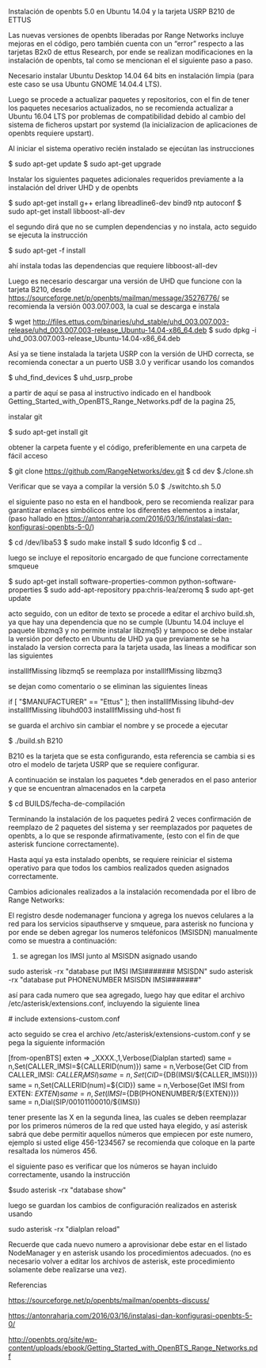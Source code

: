 
Instalación de openbts 5.0 en Ubuntu 14.04 y la tarjeta USRP B210 de ETTUS

Las nuevas versiones de openbts liberadas por Range Networks incluye mejoras en el código, pero también cuenta con un “error” respecto a las tarjetas B2x0 de ettus Research, por ende se realizan modificaciones en la instalación de openbts, tal como se mencionan el el siguiente paso a paso.

Necesario instalar Ubuntu Desktop 14.04 64 bits en instalación limpia (para este caso se usa Ubuntu GNOME 14.04.4 LTS). 

Luego se procede a actualizar paquetes y repositorios, con el fin de tener los paquetes necesarios actualizados, no se recomienda actualizar a Ubuntu 16.04 LTS por problemas de compatibilidad debido al cambio del sistema de ficheros upstart por systemd (la inicializacion de aplicaciones de openbts requiere upstart).

Al iniciar el sistema operativo recién instalado se ejecútan las instrucciones

$ sudo apt-get update
$ sudo apt-get upgrade

Instalar los siguientes paquetes adicionales requeridos previamente a la instalación del driver UHD y de openbts

$ sudo apt-get install g++ erlang libreadline6-dev bind9 ntp autoconf
$ sudo apt-get install libboost-all-dev

el segundo dirá que no se cumplen dependencias y no instala, acto seguido se ejecuta la instrucción

$ sudo apt-get -f install

ahí instala todas las dependencias que requiere libboost-all-dev

Luego es necesario descargar una versión de UHD que funcione con la tarjeta B210, desde https://sourceforge.net/p/openbts/mailman/message/35276776/ se recomienda la versión 003.007.003, la cual se descarga e instala

$ wget http://files.ettus.com/binaries/uhd_stable/uhd_003.007.003-release/uhd_003.007.003-release_Ubuntu-14.04-x86_64.deb 
$ sudo dpkg -i uhd_003.007.003-release_Ubuntu-14.04-x86_64.deb 

Así ya se tiene instalada la tarjeta USRP con la versión de UHD correcta, se recomienda conectar a un puerto USB 3.0 y verificar usando los comandos

$ uhd_find_devices
$ uhd_usrp_probe

a partir de aquí se pasa al instructivo indicado en el handbook Getting_Started_with_OpenBTS_Range_Networks.pdf de la pagina 25, 

instalar git

$ sudo apt-get install git

obtener la carpeta fuente y el código, preferiblemente en una carpeta de fácil acceso

$ git clone https://github.com/RangeNetworks/dev.git
$ cd dev
$./clone.sh

Verificar que se vaya a compilar la versión 5.0 
$ ./switchto.sh 5.0

el siguiente paso no esta en el handbook, pero se recomienda realizar para garantizar enlaces simbólicos entre los diferentes elementos a instalar, (paso hallado en https://antonraharja.com/2016/03/16/instalasi-dan-konfigurasi-openbts-5-0/)

$ cd /dev/liba53
$ sudo make install
$ sudo ldconfig
$ cd ..

luego se incluye el repositorio encargado de que funcione correctamente smqueue

$ sudo apt-get install software-properties-common python-software-properties 
$ sudo add-apt-repository ppa:chris-lea/zeromq 
$ sudo apt-get update

acto seguido, con un editor de texto se procede a editar el archivo build.sh, ya que hay una dependencia que no se cumple (Ubuntu 14.04 incluye el paquete libzmq3 y no permite instalar libzmq5) y tampoco se debe instalar la versión por defecto en Ubuntu de UHD ya que previamente se ha instalado la version correcta para la tarjeta usada, las lineas a modificar son las siguientes

installIfMissing libzmq5 se reemplaza por installIfMissing libzmq3

se dejan como comentario o se eliminan las siguientes lineas

if [ "$MANUFACTURER" == "Ettus" ]; then 
        installIfMissing libuhd-dev 
        installIfMissing libuhd003 
        installIfMissing uhd-host 
fi

se guarda el archivo sin cambiar el nombre y se procede a ejecutar

$ ./build.sh B210 

B210 es la tarjeta que se esta configurando, esta referencia se cambia si es otro el modelo de tarjeta USRP que se requiere configurar.

A continuación se instalan los paquetes *.deb generados en el paso anterior y que se encuentran almacenados en la carpeta

$ cd BUILDS/fecha-de-compilación

Terminando la instalación de los paquetes pedirá 2 veces confirmación de reemplazo de 2 paquetes del sistema y ser reemplazados por paquetes de openbts, a lo que se responde afirmativamente, (esto con el fin de que asterisk funcione correctamente).

Hasta aquí ya esta instalado openbts, se requiere reiniciar el sistema operativo para que todos los cambios realizados queden asignados correctamente.


Cambios adicionales realizados a la instalación recomendada por el libro de Range Networks:

El registro desde nodemanager funciona y agrega los nuevos celulares a la red para los servicios sipauthserve y smqueue, para asterisk no funciona y por ende se deben agregar los numeros teléfonicos (MSISDN) manualmente como se muestra a continuación:

1. se agregan los IMSI junto al MSISDN asignado usando

sudo asterisk -rx "database put IMSI IMSI####### MSISDN"
sudo asterisk -rx "database put PHONENUMBER MSISDN IMSI#######" 

así para cada numero que sea agregado, luego hay que editar el archivo /etc/asterisk/extensions.conf, incluyendo la siguiente linea

\# include extensions-custom.conf

acto seguido se crea el archivo /etc/asterisk/extensions-custom.conf
y se pega la siguiente información

[from-openBTS]
exten => _XXXX.,1,Verbose(Dialplan started)
same = n,Set(CALLER_IMSI=${CALLERID(num)})
same = n,Verbose(Get CID from CALLER_IMSI: ${CALLER_IMSI})
same = n,Set(CID=${DB(IMSI/${CALLER_IMSI})})
same = n,Set(CALLERID(num)=${CID})
same = n,Verbose(Get IMSI from EXTEN: ${EXTEN})
same = n,Set(IMSI=${DB(PHONENUMBER/${EXTEN})})
same = n,Dial(SIP/00101100010/${IMSI})

tener presente las X en la segunda linea, las cuales se deben reemplazar por los primeros números de la red que usted haya elegido, y así asterisk sabrá que debe permitir aquellos números que empiecen por este numero, ejemplo si usted elige 456-1234567 se recomienda que coloque en la parte resaltada los números 456.

el siguiente paso es verificar que los números se hayan incluido correctamente, usando la instrucción

$sudo asterisk -rx "database show"

luego se guardan los cambios de configuración realizados en asterisk usando 

sudo asterisk -rx "dialplan reload"

Recuerde que cada nuevo numero a aprovisionar debe estar en el listado NodeManager y en asterisk usando los procedimientos adecuados. (no es necesario volver a editar los archivos de asterisk, este procedimiento solamente debe realizarse una vez).





Referencias

https://sourceforge.net/p/openbts/mailman/openbts-discuss/

https://antonraharja.com/2016/03/16/instalasi-dan-konfigurasi-openbts-5-0/

http://openbts.org/site/wp-content/uploads/ebook/Getting_Started_with_OpenBTS_Range_Networks.pdf



